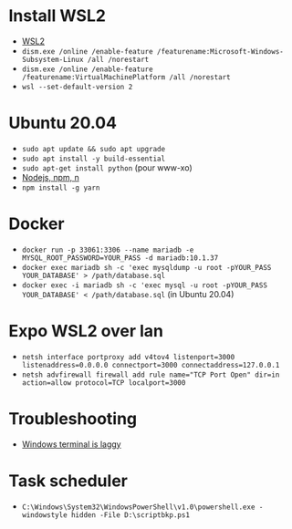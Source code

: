 # Install WSL2
- [WSL2](https://docs.microsoft.com/fr-fr/windows/wsl/install-win10)
- `dism.exe /online /enable-feature /featurename:Microsoft-Windows-Subsystem-Linux /all /norestart`
- `dism.exe /online /enable-feature /featurename:VirtualMachinePlatform /all /norestart`
- `wsl --set-default-version 2`

# Ubuntu 20.04
- `sudo apt update && sudo apt upgrade`
- `sudo apt install -y build-essential`
- `sudo apt-get install python` (pour www-xo)
- [Nodejs, npm, n](https://www.npmjs.com/package/n#installation)
- `npm install -g yarn`

# Docker
- `docker run -p 33061:3306 --name mariadb -e MYSQL_ROOT_PASSWORD=YOUR_PASS -d mariadb:10.1.37`
- `docker exec mariadb sh -c 'exec mysqldump -u root -pYOUR_PASS YOUR_DATABASE' > /path/database.sql`
- `docker exec -i mariadb sh -c 'exec mysql -u root -pYOUR_PASS YOUR_DATABASE' < /path/database.sql` (in Ubuntu 20.04)

# Expo WSL2 over lan
- `netsh interface portproxy add v4tov4 listenport=3000 listenaddress=0.0.0.0 connectport=3000 connectaddress=127.0.0.1`
- `netsh advfirewall firewall add rule name="TCP Port Open" dir=in action=allow protocol=TCP localport=3000`

# Troubleshooting
- [Windows terminal is laggy](https://github.com/microsoft/terminal/issues/649#issuecomment-736124145)


# Task scheduler
- `C:\Windows\System32\WindowsPowerShell\v1.0\powershell.exe -windowstyle hidden -File D:\scriptbkp.ps1`
